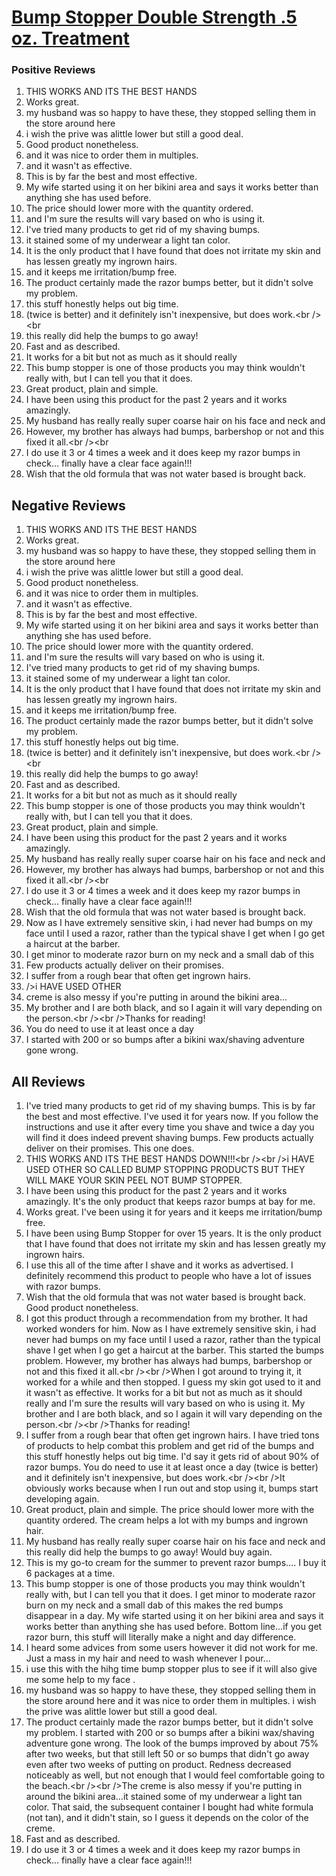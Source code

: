 # [Bump Stopper Double Strength .5 oz. Treatment](https://products.checkmycream.com/products/Bump-Stopper-Double-Strength-.5-oz.-Treatment.html)

### Positive Reviews

<ol>
      <li>THIS WORKS AND ITS THE BEST HANDS</li>
      <li>Works great.</li>
      <li>my husband was so happy to have these, they stopped selling them in the store around here</li>
      <li>i wish the prive was alittle lower but still a good deal.</li>
      <li>Good product nonetheless.</li>
      <li>and it was nice to order them in multiples.</li>
      <li>and it wasn&#x27;t as effective.</li>
      <li>This is by far the best and most effective.  </li>
      <li>My wife started using it on her bikini area and says it works better than anything she has used before.</li>
      <li>The price should lower more with the quantity ordered.  </li>
      <li>and I&#x27;m sure the results will vary based on who is using it.</li>
      <li>I&#x27;ve tried many products to get rid of my shaving bumps.  </li>
      <li>it stained some of my underwear a light tan color.  </li>
      <li>It is the only product that I have found that does not irritate my skin and has lessen greatly my ingrown hairs.</li>
      <li>and it keeps me irritation/bump free.</li>
      <li>The product certainly made the razor bumps better, but it didn&#x27;t solve my problem.  </li>
      <li>this stuff honestly helps out big time.  </li>
      <li>(twice is better) and it definitely isn&#x27;t inexpensive, but does work.&lt;br /&gt;&lt;br</li>
      <li>this really did help the bumps to go away!</li>
      <li>Fast and as described.</li>
      <li>It works for a bit but not as much as it should really</li>
      <li>This bump stopper is one of those products you may think wouldn&#x27;t really with, but I can tell you that it does.</li>
      <li>Great product, plain and simple.  </li>
      <li>I have been using this product for the past 2 years and it works amazingly.</li>
      <li>My husband has really really super coarse hair on his face and neck and</li>
      <li>However, my brother has always had bumps, barbershop or not and this fixed it all.&lt;br /&gt;&lt;br</li>
      <li>I do use it 3 or 4 times a week and it does keep my razor bumps  in check... finally have a clear face again!!!</li>
      <li>Wish that the old formula that was not water based is brought back.</li>
</ol>


<h2>Negative Reviews</h2>
<ol>
<li> THIS WORKS AND ITS THE BEST HANDS</li>
<li> Works great.</li>
<li> my husband was so happy to have these, they stopped selling them in the store around here</li>
<li> i wish the prive was alittle lower but still a good deal.</li>
<li> Good product nonetheless.</li>
<li> and it was nice to order them in multiples.</li>
<li> and it wasn&#x27;t as effective.</li>
<li> This is by far the best and most effective.  </li>
<li> My wife started using it on her bikini area and says it works better than anything she has used before.</li>
<li> The price should lower more with the quantity ordered.  </li>
<li> and I&#x27;m sure the results will vary based on who is using it.</li>
<li> I&#x27;ve tried many products to get rid of my shaving bumps.  </li>
<li> it stained some of my underwear a light tan color.  </li>
<li> It is the only product that I have found that does not irritate my skin and has lessen greatly my ingrown hairs.</li>
<li> and it keeps me irritation/bump free.</li>
<li> The product certainly made the razor bumps better, but it didn&#x27;t solve my problem.  </li>
<li> this stuff honestly helps out big time.  </li>
<li> (twice is better) and it definitely isn&#x27;t inexpensive, but does work.&lt;br /&gt;&lt;br</li>
<li> this really did help the bumps to go away!</li>
<li> Fast and as described.</li>
<li> It works for a bit but not as much as it should really</li>
<li> This bump stopper is one of those products you may think wouldn&#x27;t really with, but I can tell you that it does.</li>
<li> Great product, plain and simple.  </li>
<li> I have been using this product for the past 2 years and it works amazingly.</li>
<li> My husband has really really super coarse hair on his face and neck and</li>
<li> However, my brother has always had bumps, barbershop or not and this fixed it all.&lt;br /&gt;&lt;br</li>
<li> I do use it 3 or 4 times a week and it does keep my razor bumps  in check... finally have a clear face again!!!</li>
<li> Wish that the old formula that was not water based is brought back.</li>
<li> Now as I have extremely sensitive skin, i had never had bumps on my face until I used a razor, rather than the typical shave I get when I go get a haircut at the barber.</li>
<li> I get minor to moderate razor burn on my neck and a small dab of this</li>
<li> Few products actually deliver on their promises.  </li>
<li> I suffer from a rough bear that often get ingrown hairs.  </li>
<li> /&gt;i HAVE USED OTHER</li>
<li> creme is also messy if you&#x27;re putting in around the bikini area...</li>
<li> My brother and I are both black, and so I again it will vary depending on the person.&lt;br /&gt;&lt;br /&gt;Thanks for reading!</li>
<li> You do need to use it at least once a day</li>
<li> I started with 200 or so bumps after a bikini wax/shaving adventure gone wrong.  </li>
</ol>

<h2>All Reviews</h2>

<ol>
    <li> I&#x27;ve tried many products to get rid of my shaving bumps.  This is by far the best and most effective.  I&#x27;ve used it for years now.  If you follow the instructions and use it after every time you shave and twice a day you will find it does indeed prevent shaving bumps.  Few products actually deliver on their promises.  This one does.</li>
    <li> THIS WORKS AND ITS THE BEST HANDS DOWN!!!&lt;br /&gt;&lt;br /&gt;i HAVE USED OTHER SO CALLED BUMP STOPPING PRODUCTS BUT THEY WILL MAKE YOUR SKIN PEEL NOT BUMP STOPPER.</li>
    <li> I have been using this product for the past 2 years and it works amazingly. It&#x27;s the only product that keeps razor bumps at bay for me.</li>
    <li> Works great. I&#x27;ve been using it for years and it keeps me irritation/bump free.</li>
    <li> I have been using Bump Stopper for over 15 years. It is the only product that I have found that does not irritate my skin and has lessen greatly my ingrown hairs.</li>
    <li> I use this all of the time after I shave and it works as advertised.  I definitely recommend this product to people who have a lot of issues with razor bumps.</li>
    <li> Wish that the old formula that was not water based is brought back. Good product nonetheless.</li>
    <li> I got this product through a recommendation from my brother. It had worked wonders for him. Now as I have extremely sensitive skin, i had never had bumps on my face until I used a razor, rather than the typical shave I get when I go get a haircut at the barber. This started the bumps problem. However, my brother has always had bumps, barbershop or not and this fixed it all.&lt;br /&gt;&lt;br /&gt;When I got around to trying it, it worked for a while and then stopped. I guess my skin got used to it and it wasn&#x27;t as effective. It works for a bit but not as much as it should really and I&#x27;m sure the results will vary based on who is using it. My brother and I are both black, and so I again it will vary depending on the person.&lt;br /&gt;&lt;br /&gt;Thanks for reading!</li>
    <li> I suffer from a rough bear that often get ingrown hairs.  I have tried tons of products to help combat this problem and get rid of the bumps and this stuff honestly helps out big time.  I&#x27;d say it gets rid of about 90% of razor bumps.  You do need to use it at least once a day (twice is better) and it definitely isn&#x27;t inexpensive, but does work.&lt;br /&gt;&lt;br /&gt;It obviously works because when I run out and stop using it, bumps start developing again.</li>
    <li> Great product, plain and simple.  The price should lower more with the quantity ordered.  The cream helps a lot with my bumps and ingrown hair.</li>
    <li> My husband has really really super coarse hair on his face and neck and this really did help the bumps to go away! Would buy again.</li>
    <li> This is my go-to cream for the summer to prevent razor bumps.... I buy it 6 packages at a time.</li>
    <li> This bump stopper is one of those products you may think wouldn&#x27;t really with, but I can tell you that it does. I get minor to moderate razor burn on my neck and a small dab of this makes the red bumps disappear in a day. My wife started using it on her bikini area and says it works better than anything she has used before. Bottom line...if you get razor burn, this stuff will literally make a night and day difference.</li>
    <li> I heard some advices from some users however it did not work for me. Just a mass in my hair and need to wash whenever I pour...</li>
    <li> i use this with the hihg time bump stopper plus to see if it will also give me some help to my face .</li>
    <li> my husband was so happy to have these, they stopped selling them in the store around here and it was nice to order them in multiples. i wish the prive was alittle lower but still a good deal.</li>
    <li> The product certainly made the razor bumps better, but it didn&#x27;t solve my problem.  I started with 200 or so bumps after a bikini wax/shaving adventure gone wrong.  The look of the bumps improved by about 75% after two weeks, but that still left 50 or so bumps that didn&#x27;t go away even after two weeks of putting on product.  Redness decreased noticeably as well, but not enough that I would feel comfortable going to the beach.&lt;br /&gt;&lt;br /&gt;The creme is also messy if you&#x27;re putting in around the bikini area...it stained some of my underwear a light tan color.  That said, the subsequent container I bought had white formula (not tan), and it didn&#x27;t stain, so I guess it depends on the color of the creme.</li>
    <li> Fast and as described.</li>
    <li> I do use it 3 or 4 times a week and it does keep my razor bumps  in check... finally have a clear face again!!!</li>
</ol>




